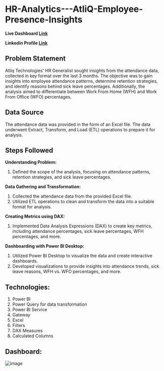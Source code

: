# HR-Analytics---AtliQ-Employee-Presence-Insights

**Live Dashboard [Link](https://app.powerbi.com/view?r=eyJrIjoiNjE0ZTg1YjAtNzNmMS00MmI4LWI4NjEtNDk4ODZlMDA0YjA4IiwidCI6ImM2ZTU0OWIzLTVmNDUtNDAzMi1hYWU5LWQ0MjQ0ZGM1YjJjNCJ9)**

**Linkedin Profile [Link](https:www/linkedin.com/in/mvenkatavaraprasad)**

## **Problem Statement**

Atliq Technologies' HR Generalist sought insights from the attendance data, collected in key format over the last 3 months. The objective was to gain insights into employee attendance patterns, determine retention strategies, and identify reasons behind sick leave percentages. Additionally, the analysis aimed to differentiate between Work From Home (WFH) and Work From Office (WFO) percentages.

## **Data Source**

The attendance data was provided in the form of an Excel file. The data underwent Extract, Transform, and Load (ETL) operations to prepare it for analysis.

## **Steps Followed**

**Understanding Problem:**
   
1. Defined the scope of the analysis, focusing on attendance patterns, retention strategies, and sick leave percentages.

**Data Gathering and Transformation:**

1. Collected the attendance data from the provided Excel file.
2. Utilized ETL operations to clean and transform the data into a suitable format for analysis.

**Creating Metrics using DAX:**

1. Implemented Data Analysis Expressions (DAX) to create key metrics, including attendance percentages, sick leave percentages, WFH percentages, and more.

**Dashboarding with Power BI Desktop:**

1. Utilized Power BI Desktop to visualize the data and create interactive dashboards.
2. Developed visualizations to provide insights into attendance trends, sick leave reasons, WFH vs. WFO percentages, and more.

## **Technologies:**

1. Power BI
2. Power Query for data transformation
3. Power BI Service
4. Gateway
5. Excel
6. Filters
7. DAX Measures
8. Calculated Columns

## **Dashboard:**

![image](https://github.com/user-attachments/assets/794e8aec-bb55-495d-a632-90a21e37226d)
